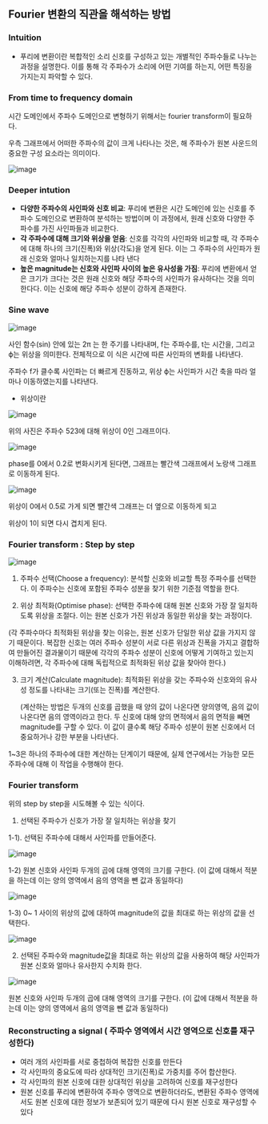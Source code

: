 ## Fourier 변환의 직관을 해석하는 방법

### Intuition

- 푸리에 변환이란 복합적인 소리 신호를 구성하고 있는 개별적인 주파수들로 나누는 과정을 설명한다. 이를 통해 각 주파수가 소리에 어떤 기여를 하는지, 어떤 특징을 가지는지 파악할 수 있다.

### From time to frequency domain

시간 도메인에서 주파수 도메인으로 변형하기 위해서는 fourier transform이 필요하다. 

우측 그래프에서 어떠한 주파수의 값이 크게 나타나는 것은, 해 주파수가 원본 사운드의 중요한 구성 요소라는 의미이다. 

![image](https://github.com/meowmoeww/Audio/assets/89447043/03d645cd-df8a-476d-83d5-9c05f0161fcd)

### Deeper intution

- **다양한 주파수의 사인파와 신호 비교**: 푸리에 변환은 시간 도메인에 있는 신호를 주파수 도메인으로 변환하여 분석하는 방법이며 이 과정에서, 원래 신호와 다양한 주파수를 가진 사인파들과 비교한다.
- **각 주파수에 대해 크기와 위상을 얻음**: 신호를 각각의 사인파와 비교할 때, 각 주파수에 대해 하나의 크기(진폭)와 위상(각도)을 얻게 된다. 이는 그 주파수의 사인파가 원래 신호와 얼마나 일치하는지를 나타 낸다
- **높은 magnitude는 신호와 사인파 사이의 높은 유사성을 가짐**: 푸리에 변환에서 얻은 크기가 크다는 것은 원래 신호와 해당 주파수의 사인파가 유사하다는 것을 의미한다다. 이는 신호에 해당 주파수 성분이 강하게 존재한다.

### Sine wave

![image](https://github.com/meowmoeww/Audio/assets/89447043/9514e63d-75b4-4d49-b492-f68ca5b856e5)

사인 함수(sin) 안에 있는 2π 는 한 주기를 나타내며, f는 주파수를, t는 시간을, 그리고 ϕ는 위상을 의미한다. 전체적으로 이 식은 시간에 따른 사인파의 변화를 나타낸다.

주파수 f가 클수록 사인파는 더 빠르게 진동하고, 위상 ϕ는 사인파가 시간 축을 따라 얼마나 이동하였는지를 나타낸다.

- 위상이란 

![image](https://github.com/meowmoeww/Audio/assets/89447043/3f8c3e96-ceee-49bd-8424-6c7474b2cd7a)

위의 사진은 주파수 523에 대해 위상이 0인 그래프이다. 

![image](https://github.com/meowmoeww/Audio/assets/89447043/c1179c64-62fe-4b94-bb75-497a26f60964)

phase를 0에서 0.2로 변화시키게 된다면, 그래프는 빨간색 그래프에서 노랑색 그래프로 이동하게 된다. 

![image](https://github.com/meowmoeww/Audio/assets/89447043/bd145b24-8e55-417c-975f-63d593f0acf2)

위상이 0에서 0.5로 가게 되면 빨간색 그래프는 더 옆으로 이동하게 되고 



위상이 1이 되면 다시 겹치게 된다. 

### Fourier transform : Step by step

![image](https://github.com/meowmoeww/Audio/assets/89447043/5bfba3b9-f434-4b30-9450-6301c1df9a6e)


1. 주파수 선택(Choose a frequency): 분석할 신호와 비교할 특정 주파수를 선택한다. 이 주파수는 신호에 포함된 주파수 성분을 찾기 위한 기준점 역할을 한다.
   
2. 위상 최적화(Optimise phase): 선택한 주파수에 대해 원본 신호와 가장 잘 일치하도록 위상을 조절다. 이는 원본 신호가 가진 위상과 동일한 위상을 찾는 과정이다.

(각 주파수마다 최적화된 위상을 찾는 이유는, 원본 신호가 단일한 위상 값을 가지지 않기 때문이다. 복잡한 신호는 여러 주파수 성분이 서로 다른 위상과 진폭을 가지고 결합하여 만들어진 결과물이기 때문에 각각의 주파수 성분이 신호에 어떻게 기여하고 있는지 이해하려면,  각 주파수에 대해 독립적으로 최적화된 위상 값을 찾아야 한다.)

3. 크기 계산(Calculate magnitude): 최적화된 위상을 갖는 주파수와 신호와의 유사성 정도를 나타내는 크기(또는 진폭)를 계산한다.

   (계산하는 방법은 두개의 신호를 곱했을 때 양의 값이 나온다면 양의영역, 음의 값이 나온다면 음의 영역이라고 한다. 두 신호에 대해 양의 면적에서 음의 면적을 빼면 magnitude를 구할 수 있다. 이 값이 클수록 해당 주파수 성분이 원본 신호에서 더 중요하거나 강한 부분을 나타낸다. 

1~3은 하나의 주파수에 대한 계산하는 단계이기 때문에, 실제 연구에서는 가능한 모든 주파수에 대해 이 작업을 수행해야 한다.

### Fourier transform

위의 step by step을 시도해볼 수 있는 식이다.  

1. 선택된 주파수가 신호가 가장 잘 일치하는 위상을 찾기

1-1). 선택된 주파수에 대해서 사인파를 만들어준다. 

![image](https://github.com/meowmoeww/Audio/assets/89447043/13f52476-ffb5-45eb-8604-1307faea70b1)

1-2) 원본 신호와 사인파 두개의 곱에 대해 영역의 크기를 구한다. (이 값에 대해서 적분을 하는데 이는 양의 영역에서 음의 영역을 뺀 값과 동일하다) 

![image](https://github.com/meowmoeww/Audio/assets/89447043/bfe04abe-8d5b-4452-97f2-3b5c14c6708a)

1-3) 0~ 1 사이의 위상의 값에 대하여 magnitude의 값을 최대로 하는 위상의 값을 선택한다. 

![image](https://github.com/meowmoeww/Audio/assets/89447043/8c75cf6f-2036-4815-ad0a-d782c71102a3)

2. 선택된 주파수와 magnitude값을 최대로 하는 위상의 값을 사용하여 해당 사인파가 원본 신호와 얼마나 유사한지 수치화 한다. 

![image](https://github.com/meowmoeww/Audio/assets/89447043/269f03ae-2f10-469e-9867-1f84e5650550)

원본 신호와 사인파 두개의 곱에 대해 영역의 크기를 구한다. (이 값에 대해서 적분을 하는데 이는 양의 영역에서 음의 영역을 뺀 값과 동일하다)

### Reconstructing a signal ( 주파수 영역에서 시간 영역으로 신호를 재구성한다)

- 여러 개의 사인파를 서로 중첩하여 복잡한 신호를 만든다
- 각 사인파의 중요도에 따라 상대적인 크기(진폭)로 가중치를 주어 합산한다.
- 각 사인파의 원본 신호에 대한 상대적인 위상을 고려하여 신호를 재구성한다
- 원본 신호를 푸리에 변환하여 주파수 영역으로 변환하더라도, 변환된 주파수 영역에서도 원본 신호에 대한 정보가 보존되어 있기 때문에 다시 원본 신호로 재구성할 수 있다
